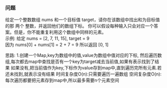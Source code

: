 ###  问题
 给定一个整数数组 nums 和一个目标值 target，请你在该数组中找出和为目标值的那 两个 整数，并返回他们的数组下标。
 你可以假设每种输入只会对应一个答案。但是，你不能重复利用这个数组中同样的元素。   
 示例:
   给定 nums = [2, 7, 11, 15], target = 9   
   因为 nums[0] + nums[1] = 2 + 7 = 9
   所以返回 [0, 1]

思路: 1.创建一个Map,key为数组中的值,value为数组中值对应的下标,
      然后遍历数组,每次都去map中查找是否有一个key为target减去当前值,如果有表示找到了结果
      如果没有,把当前值作为key,下标作为value存到map中,直到遍历完所有元素.若还未找到,就表示没有结果
      时间复杂度O(n):只需要遍历一遍数组
      空间复杂度O(n): 每次遍历都要把元素存到map中,所以最多需要n个元素空间
